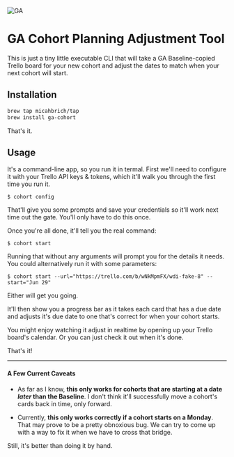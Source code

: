 ![GA](https://camo.githubusercontent.com/6ce15b81c1f06d716d753a61f5db22375fa684da/68747470733a2f2f67612d646173682e73332e616d617a6f6e6177732e636f6d2f70726f64756374696f6e2f6173736574732f6c6f676f2d39663838616536633963333837313639306533333238306663663535376633332e706e67)
# GA Cohort Planning Adjustment Tool

This is just a tiny little executable CLI that will take a GA Baseline-copied Trello board for your new cohort and adjust the dates to match when your next cohort will start.

## Installation

```bash
brew tap micahbrich/tap
brew install ga-cohort
```

That's it.

## Usage

It's a command-line app, so you run it in termal. First we'll need to configure it with your Trello API keys & tokens, which it'll walk you through the first time you run it.

```
$ cohort config
```

That'll give you some prompts and save your credentials so it'll work next time out the gate. You'll only have to do this once.

Once you're all done, it'll tell you the real command:

```
$ cohort start
```

Running that without any arguments will prompt you for the details it needs. You could alternatively run it with some parameters:

```
$ cohort start --url="https://trello.com/b/wNkMpmFX/wdi-fake-8" --start="Jun 29"
```

Either will get you going. 

It'll then show you a progress bar as it takes each card that has a due date and adjusts it's due date to one that's correct for when your cohort starts.

You might enjoy watching it adjust in realtime by opening up your Trello board's calendar. Or you can just check it out when it's done.

That's it!


- - -


#### A Few Current Caveats

- As far as I know, **this only works for cohorts that are starting at a date _later_ than the Baseline**. I don't think it'll successfully move a cohort's cards back in time, only forward.

- Currently, **this only works correctly if a cohort starts on a Monday**. That may prove to be a pretty obnoxious bug. We can try to come up with a way to fix it when we have to cross that bridge.

Still, it's better than doing it by hand.